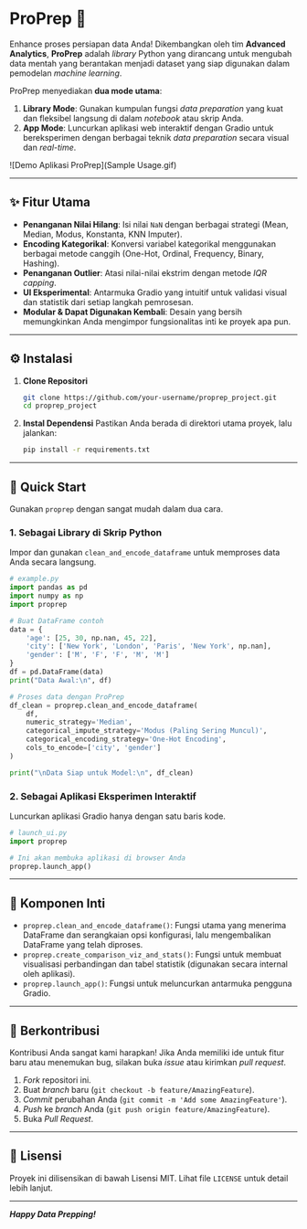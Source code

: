# ProPrep 🚀

Enhance proses persiapan data Anda\! Dikembangkan oleh tim **Advanced Analytics**, **ProPrep** adalah *library* Python yang dirancang untuk mengubah data mentah yang berantakan menjadi dataset yang siap digunakan dalam pemodelan *machine learning*.

ProPrep menyediakan **dua mode utama**:

1.  **Library Mode**: Gunakan kumpulan fungsi *data preparation* yang kuat dan fleksibel langsung di dalam *notebook* atau skrip Anda.
2.  **App Mode**: Luncurkan aplikasi web interaktif dengan Gradio untuk bereksperimen dengan berbagai teknik *data preparation* secara visual dan *real-time*.

![Demo Aplikasi ProPrep](Sample Usage.gif)

-----

## ✨ Fitur Utama

  * **Penanganan Nilai Hilang**: Isi nilai `NaN` dengan berbagai strategi (Mean, Median, Modus, Konstanta, KNN Imputer).
  * **Encoding Kategorikal**: Konversi variabel kategorikal menggunakan berbagai metode canggih (One-Hot, Ordinal, Frequency, Binary, Hashing).
  * **Penanganan Outlier**: Atasi nilai-nilai ekstrim dengan metode *IQR capping*.
  * **UI Eksperimental**: Antarmuka Gradio yang intuitif untuk validasi visual dan statistik dari setiap langkah pemrosesan.
  * **Modular & Dapat Digunakan Kembali**: Desain yang bersih memungkinkan Anda mengimpor fungsionalitas inti ke proyek apa pun.

-----

## ⚙️ Instalasi

1.  **Clone Repositori**

    ```bash
    git clone https://github.com/your-username/proprep_project.git
    cd proprep_project
    ```

2.  **Instal Dependensi**
    Pastikan Anda berada di direktori utama proyek, lalu jalankan:

    ```bash
    pip install -r requirements.txt
    ```

-----

## 🚀 Quick Start

Gunakan `proprep` dengan sangat mudah dalam dua cara.

### 1\. Sebagai Library di Skrip Python

Impor dan gunakan `clean_and_encode_dataframe` untuk memproses data Anda secara langsung.

```python
# example.py
import pandas as pd
import numpy as np
import proprep

# Buat DataFrame contoh
data = {
    'age': [25, 30, np.nan, 45, 22],
    'city': ['New York', 'London', 'Paris', 'New York', np.nan],
    'gender': ['M', 'F', 'F', 'M', 'M']
}
df = pd.DataFrame(data)
print("Data Awal:\n", df)

# Proses data dengan ProPrep
df_clean = proprep.clean_and_encode_dataframe(
    df,
    numeric_strategy='Median',
    categorical_impute_strategy='Modus (Paling Sering Muncul)',
    categorical_encoding_strategy='One-Hot Encoding',
    cols_to_encode=['city', 'gender']
)

print("\nData Siap untuk Model:\n", df_clean)
```

### 2\. Sebagai Aplikasi Eksperimen Interaktif

Luncurkan aplikasi Gradio hanya dengan satu baris kode.

```python
# launch_ui.py
import proprep

# Ini akan membuka aplikasi di browser Anda
proprep.launch_app()
```

-----

## 🔧 Komponen Inti

  * `proprep.clean_and_encode_dataframe()`: Fungsi utama yang menerima DataFrame dan serangkaian opsi konfigurasi, lalu mengembalikan DataFrame yang telah diproses.
  * `proprep.create_comparison_viz_and_stats()`: Fungsi untuk membuat visualisasi perbandingan dan tabel statistik (digunakan secara internal oleh aplikasi).
  * `proprep.launch_app()`: Fungsi untuk meluncurkan antarmuka pengguna Gradio.

-----

## 🤝 Berkontribusi

Kontribusi Anda sangat kami harapkan\! Jika Anda memiliki ide untuk fitur baru atau menemukan bug, silakan buka *issue* atau kirimkan *pull request*.

1.  *Fork* repositori ini.
2.  Buat *branch* baru (`git checkout -b feature/AmazingFeature`).
3.  *Commit* perubahan Anda (`git commit -m 'Add some AmazingFeature'`).
4.  *Push* ke *branch* Anda (`git push origin feature/AmazingFeature`).
5.  Buka *Pull Request*.

-----

## 📜 Lisensi

Proyek ini dilisensikan di bawah Lisensi MIT. Lihat file `LICENSE` untuk detail lebih lanjut.

-----

***Happy Data Prepping\!***
